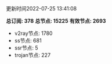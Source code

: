 更新时间2022-07-25 13:41:08

**总订阅: 378**
**总节点: 15225**
**有效节点: 2693**
- v2ray节点: 1780
- ss节点: 681
- ssr节点: 5
- trojan节点: 227
